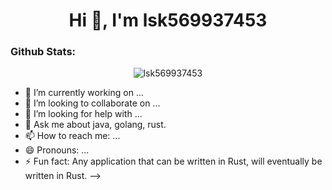<h1 align="center">Hi 👋, I'm lsk569937453</h1>

<h3 align="left">Github Stats:</h3>

<p align="center"><img src="https://github-readme-stats.vercel.app/api/?username=lsk569937453&show_icons=true&title_color=F08C00&icon_color=FA8B00&text_color=F08C00&bg_color=151515&locale=en&hide_border=true" alt="lsk569937453"/></p>


- 🔭 I’m currently working on ...
- 👯 I’m looking to collaborate on ...
- 🤔 I’m looking for help with ...
- 💬 Ask me about java, golang, rust.
- 📫 How to reach me: ...
- 😄 Pronouns: ...
- ⚡ Fun fact: Any application that can be written in Rust, will eventually be written in Rust.
-->

